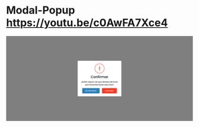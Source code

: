 # Modal-Popup https://youtu.be/c0AwFA7Xce4
<p align="center">
  <img src="preview.png" alt="preview del proyecto"  width="1600">
</p>
